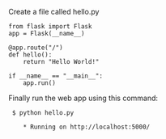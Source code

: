 Create a file called hello.py

    from flask import Flask
    app = Flask(__name__)
 
    @app.route("/")
    def hello():
        return "Hello World!"
 
    if __name__ == "__main__":
        app.run()
        
Finally run the web app using this command:
     
     $ python hello.py
        
        * Running on http://localhost:5000/